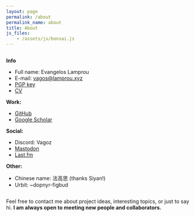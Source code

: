 ```yaml
---
layout: page
permalink: /about
permalink_name: about 
title: About
js_files: 
    - /assets/js/bonsai.js
---
```


<style>
    .container {
        display: grid;
        grid-template-columns: 60% 40%;
    }
    
    .bonsai {
        box-shadow: 5px 5px 5px -5px black; 
        margin-left: -10px;
        margin-right: -10px;
        background-color: #83e68b;
        padding: 10px 20px;
    }
</style>

<div class="container">

<div markdown="1">

**Info**
- Full name: Evangelos Lamprou
- E-mail: [vagos@lamprou.xyz](mailto:vagos@lamprou.xyz)
- [PGP key](/assets/txt/evangelos.key)
- [CV](/assets/pdf/cv.pdf)

**Work:**
- [GitHub](https://github.com/vagos)
- [Google Scholar](https://scholar.google.com/citations?user=O-fz6ZgAAAAJ&hl=en)

**Social:**
- Discord: Vagoz
- [Mastodon](https://mastodon.social/@vagozino)
- [Last.fm](https://www.last.fm/user/vagozino)

**Other:**
- Chinese name: 法高思 (thanks Siyan!)
- Urbit: ~dopnyr-figbud

</div>

<div>

<code style="white-space: pre-wrap" id="bonsai-output" title="bonsai"></code>

</div>

</div>


Feel free to contact me about project ideas, interesting topics, or just to say hi.
**I am always open to meeting new people and collaborators.**
